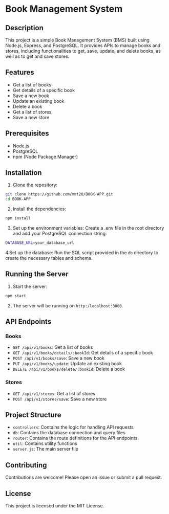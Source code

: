 # Book Management System

## Description

This project is a simple Book Management System (BMS) built using Node.js, Express, and PostgreSQL. It provides APIs to manage books and stores, including functionalities to get, save, update, and delete books, as well as to get and save stores.

## Features

- Get a list of books
- Get details of a specific book
- Save a new book
- Update an existing book
- Delete a book
- Get a list of stores
- Save a new store

## Prerequisites

- Node.js
- PostgreSQL
- npm (Node Package Manager)

## Installation

1. Clone the repository:

```bash
git clone https://github.com/mmt20/BOOK-APP.git
cd BOOK-APP
```

2. Install the dependencies:

```bash
npm install
```

3. Set up the environment variables:
   Create a .env file in the root directory and add your PostgreSQL connection string:

```bash
DATABASE_URL=your_database_url
```

4.Set up the database:
Run the SQL script provided in the `db` directory to create the necessary tables and schema.

## Running the Server

1. Start the server:

```bash
npm start
```

2. The server will be running on `http:/localhost:3000`.

## API Endpoints

### Books

- `GET /api/v1/books`: Get a list of books
- `GET /api/v1/books/details/:bookId`: Get details of a specific book
- `POST /api/v1/books/save`: Save a new book
- `PUT /api/v1/books/update`: Update an existing book
- `DELETE /api/v1/books/delete/:bookId`: Delete a book

### Stores

- `GET /api/v1/stores`: Get a list of stores
- `POST /api/v1/stores/save`: Save a new store

## Project Structure

- `controllers`: Contains the logic for handling API requests
- `db`: Contains the database connection and query files
- `router`: Contains the route definitions for the API endpoints
- `util`: Contains utility functions
- `server.js`: The main server file

## Contributing

Contributions are welcome! Please open an issue or submit a pull request.

## License

This project is licensed under the MIT License.
